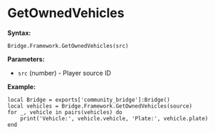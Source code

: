 # GetOwnedVehicles

**Syntax:**

```
Bridge.Framework.GetOwnedVehicles(src)
```

**Parameters:**

* `src` (number) - Player source ID

**Example:**

```
local Bridge = exports['community_bridge']:Bridge()
local vehicles = Bridge.Framework.GetOwnedVehicles(source)
for _, vehicle in pairs(vehicles) do
    print('Vehicle:', vehicle.vehicle, 'Plate:', vehicle.plate)
end
```
